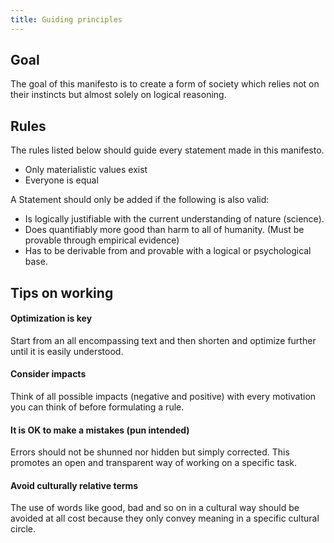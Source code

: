 ```yaml
---
title: Guiding principles
---
```

## Goal
The goal of this manifesto is to create a form of society which relies not
on their instincts but almost solely on logical reasoning.

## Rules
The rules listed below should guide every statement made in this manifesto.
* Only materialistic values exist
* Everyone is equal

A Statement should only be added if the following is also valid:
* Is logically justifiable with the current understanding of nature (science).
* Does quantifiably more good than harm to all of humanity. (Must be provable
through empirical evidence)
* Has to be derivable from and provable with a logical or psychological base.

## Tips on working 
#### Optimization is key
Start from an all encompassing text and then shorten and optimize further until
it is easily understood.

#### Consider impacts
Think of all possible impacts (negative and positive) with every motivation
you can think of before formulating a rule.

#### It is OK to make a mistakes (pun intended)
Errors should not be shunned nor hidden but simply corrected. This promotes
an open and transparent way of working on a specific task.

#### Avoid culturally relative terms
The use of words like good, bad and so on in a cultural way should be avoided
at all cost because they only convey meaning in a specific cultural circle.
